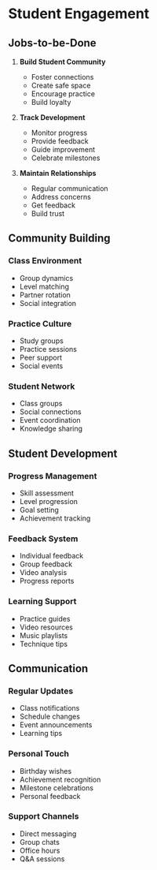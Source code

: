 # Student Engagement

## Jobs-to-be-Done

1. **Build Student Community**
   - Foster connections
   - Create safe space
   - Encourage practice
   - Build loyalty

2. **Track Development**
   - Monitor progress
   - Provide feedback
   - Guide improvement
   - Celebrate milestones

3. **Maintain Relationships**
   - Regular communication
   - Address concerns
   - Get feedback
   - Build trust

## Community Building

### Class Environment
- Group dynamics
- Level matching
- Partner rotation
- Social integration

### Practice Culture
- Study groups
- Practice sessions
- Peer support
- Social events

### Student Network
- Class groups
- Social connections
- Event coordination
- Knowledge sharing

## Student Development

### Progress Management
- Skill assessment
- Level progression
- Goal setting
- Achievement tracking

### Feedback System
- Individual feedback
- Group feedback
- Video analysis
- Progress reports

### Learning Support
- Practice guides
- Video resources
- Music playlists
- Technique tips

## Communication

### Regular Updates
- Class notifications
- Schedule changes
- Event announcements
- Learning tips

### Personal Touch
- Birthday wishes
- Achievement recognition
- Milestone celebrations
- Personal feedback

### Support Channels
- Direct messaging
- Group chats
- Office hours
- Q&A sessions 